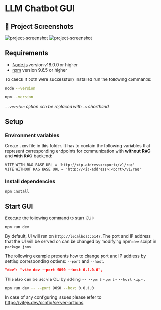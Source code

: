 # LLM Chatbot GUI

## 📸 Project Screenshots

![project-screenshot](https://i.imgur.com/2Q1tkW3.png)
![project-screenshot](https://i.imgur.com/ERaSnYi.png)

## Requirements

- [Node.js](https://nodejs.org/) version v18.0.0 or higher
- [npm](https://www.npmjs.com/) version 9.6.5 or higher

To check if both were successfully installed run the following commands:

```bash
node --version
```

```bash
npm --version
```

_`--version` option can be replaced with `-v` shorthand_

## Setup

### Environment variables

Create `.env` file in this folder. It has to contain the following variables that represent corresponding endpoints
for communication with **without RAG** and **with RAG** backend:

```
VITE_WITH_RAG_BASE_URL = 'http://<ip-address>:<port>/v1/rag'
VITE_WITHOUT_RAG_BASE_URL = 'http://<ip-address>:<port>/v1/rag'
```

### Install dependencies

```bash
npm install
```

## Start GUI

Execute the following command to start GUI:

```bash
npm run dev
```

By default, UI will run on `http://localhost:5147`.
The port and IP address that the UI will be served on can be changed by modifying npm `dev` script
in `package.json`.

The following example presents how to change port and IP address by setting corresponding options: `--port`
and `--host`.

```json
"dev": "vite dev --port 9090 --host 0.0.0.0",
```

This also can be set via CLI by adding `-- --port <port> --host <ip>` :

```bash
npm run dev -- --port 9090 --host 0.0.0.0
```

In case of any configuring issues please refer to https://vitejs.dev/config/server-options.
